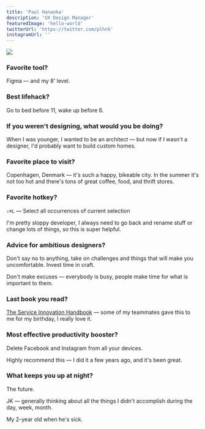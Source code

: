 ```yaml
---
title: 'Paul Hanaoka'
description: 'UX Design Manager'
featuredImage: 'hello-world'
twitterUrl: 'https://twitter.com/plhnk'
instagramUrl: ''
---
```


<img src="/images/headshots/hanaoka-paul-h.jpg" />

### Favorite tool?

Figma &mdash; and my 8' level.

### Best lifehack?

Go to bed before 11, wake up before 6.

### If you weren't designing, what would you be doing?

When I was younger, I wanted to be an architect &mdash; but now if I wasn't a designer, I'd probably want to build custom homes.

### Favorite place to visit?

Copenhagen, Denmark &mdash; it's such a happy, bikeable city. In the summer it's not too hot and there's tons of great coffee, food, and thrift stores.

### Favorite hotkey?

`⇧⌘L` &mdash; Select all occurrences of current selection

I'm pretty sloppy developer, I always need to go back and rename stuff or change lots of things, so this is super helpful.

### Advice for ambitious designers?

Don't say no to anything, take on challenges and things that will make you uncomfortable. Invest time in craft.

Don't make excuses &mdash; everybody is busy, people make time for what is important to them.

### Last book you read?

[The Service Innovation Handbook](https://serviceinnovationhandbook.org/) &mdash; some of my teammates gave this to me for my birthday, I really love it.

### Most effective productivity booster?

Delete Facebook and Instagram from all your devices.

Highly recommend this &mdash; I did it a few years ago, and it's been great.

### What keeps you up at night?

The future.

JK &mdash; generally thinking about all the things I didn't accomplish during the day, week, month.

My 2-year old when he's sick.
